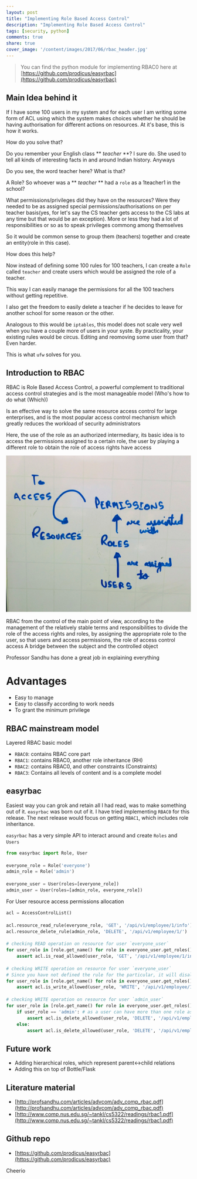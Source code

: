 ```yaml
---
layout: post
title: "Implementing Role Based Access Control"
description: "Implementing Role Based Access Control"
tags: [security, python]
comments: true
share: true
cover_image: '/content/images/2017/06/rbac_header.jpg'
---
```


> You can find the python module for implementing RBAC0 here at [https://github.com/prodicus/easyrbac](https://github.com/prodicus/easyrbac)

## Main Idea behind it

If I have some 100 users in my system and for each user I am writing some form of ACL using which the system makes choices whether he should be having authorisation for different actions on resources. At it's base, this is how it works.

How do you solve that?

Do you remember your English class ** *teacher* **? I sure do. She used to tell all kinds of interesting facts in and around Indian history. Anyways

Do you see, the word teacher here? What is that?

A Role? So whoever was a ** *teacher* ** had a `role` as a 1teacher1 in the school? 

What permissions/privileges did they have on the resources? Were they needed to be as assigned special permissions/authorisations on per teacher basis(yes, for let's say the CS teacher gets access to the CS labs at any time but that would be an exception). More or less they had a lot of responsibilities or so as to speak privileges commong among themselves

So it would be common sense to group them (teachers) together and create an entity(role in this case).

How does this help?

Now instead of defining some 100 rules for 100 teachers, I can create a `Role` called `teacher` and create users which would be assigned the role of a teacher. 

This way I can easily manage the permissions for all the 100 teachers without getting repetitive. 

I also get the freedom to easily delete a teacher if he decides to leave for another school for some reason or the other. 

Analogous to this would be `iptables`, this model does not scale very well when you have a couple more of users in your syste. By practicality, your existing rules would be circus. Editing and reomoving some user from that? Even harder. 

This is what `ufw` solves for you.

## Introduction to RBAC

RBAC is Role Based Access Control, a powerful complement to traditional access control strategies and is the most manageable model (Who's how to do what (Which))

Is an effective way to solve the same resource access control for large enterprises, and is the most popular access control mechanism which greatly reduces the workload of security administrators

Here, the use of the role as an authorized intermediary, its basic idea is to access the permissions assigned to a certain role, the user by playing a different role to obtain the role of access rights have access

<center><img src="/content/images/2017/06/rbac_model.jpg"></center>

RBAC from the control of the main point of view, according to the management of the relatively stable terms and responsibilities to divide the role of the access rights and roles, by assigning the appropriate role to the user, so that users and access permissions, the role of access control access A bridge between the subject and the controlled object

Professor Sandhu has done a great job in explaining everything

# Advantages

- Easy to manage
- Easy to classify according to work needs
- To grant the minimum privilege

## RBAC mainstream model

Layered RBAC basic model

- `RBAC0`: contains RBAC core part
- `RBAC1`: contains RBAC0, another role inheritance (RH)
- `RBAC2`: contains RBAC0, and other constraints (Constraints)
- `RBAC3`: Contains all levels of content and is a complete model

## easyrbac

Easiest way you can grok and retain all I had read, was to make something out of it. `easyrbac` was born out of it. I have tried implementing `RBAC0` for this release. The next release would focus on getting `RBAC1`, which includes role inheritance. 

`easyrbac` has a very simple API to interact around and create `Roles` and `Users`

```python
from easyrbac import Role, User

everyone_role = Role('everyone')
admin_role = Role('admin')

everyone_user = User(roles=[everyone_role])
admin_user = User(roles=[admin_role, everyone_role])
```

For User resource access permissions allocation

```python
acl = AccessControlList()

acl.resource_read_rule(everyone_role, 'GET', '/api/v1/employee/1/info')
acl.resource_delete_rule(admin_role, 'DELETE', '/api/v1/employee/1/')

# checking READ operation on resource for user `everyone_user`
for user_role in [role.get_name() for role in everyone_user.get_roles()]:
    assert acl.is_read_allowed(user_role, 'GET', '/api/v1/employee/1/info') == True

# checking WRITE operation on resource for user `everyone_user`
# Since you have not defined the rule for the particular, it will disallow any such operation by default.
for user_role in [role.get_name() for role in everyone_user.get_roles()]:
    assert acl.is_write_allowed(user_role, 'WRITE', '/api/v1/employee/1/info') == False

# checking WRITE operation on resource for user `admin_user`
for user_role in [role.get_name() for role in everyone_user.get_roles()]:
    if user_role == 'admin': # as a user can have more than one role assigned to them
        assert acl.is_delete_allowed(user_role, 'DELETE', '/api/v1/employee/1/') == True
    else:
        assert acl.is_delete_allowed(user_role, 'DELETE', '/api/v1/employee/1/') == False
```

## Future work

- Adding hierarchical roles, which represent parent<->child relations
- Adding this on top of Bottle/Flask

## Literature material

- [http://profsandhu.com/articles/advcom/adv_comp_rbac.pdf](http://profsandhu.com/articles/advcom/adv_comp_rbac.pdf)
- [http://www.comp.nus.edu.sg/~tankl/cs5322/readings/rbac1.pdf](http://www.comp.nus.edu.sg/~tankl/cs5322/readings/rbac1.pdf)

## Github repo

- [https://github.com/prodicus/easyrbac](https://github.com/prodicus/easyrbac)

Cheerio